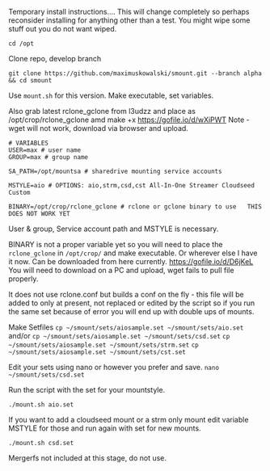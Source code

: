 Temporary install instructions....
This will change completely so perhaps reconsider installing for anything other than a test. You might wipe some stuff out you do not want wiped.

`cd /opt`

Clone repo, develop branch

```
git clone https://github.com/maximuskowalski/smount.git --branch alpha && cd smount
```

Use `mount.sh` for this version. Make executable, set variables.

Also grab latest rclone_gclone from l3udzz and place as /opt/crop/rclone_gclone amd make +x
https://gofile.io/d/wXiPWT Note - wget will not work, download via browser and upload.

```
# VARIABLES
USER=max # user name
GROUP=max # group name

SA_PATH=/opt/mountsa # sharedrive mounting service accounts

MSTYLE=aio # OPTIONS: aio,strm,csd,cst All-In-One Streamer Cloudseed Custom

BINARY=/opt/crop/rclone_gclone # rclone or gclone binary to use   THIS DOES NOT WORK YET

```

User & group, Service account path and MSTYLE is necessary.

BINARY is not a proper variable yet so you will need to place the `rclone_gclone` in `/opt/crop/` and make executable. Or wherever else I have it now.
Can be downloaded from here currently. https://gofile.io/d/D6jKeL You will need to download on a PC and upload, wget fails to pull file properly.

It does not use rclone.conf but builds a conf on the fly - this file will be added to only at present, not replaced or edited by the script so if you run the same set because of error you will end up with double ups of mounts.

Make Setfiles
`cp ~/smount/sets/aiosample.set ~/smount/sets/aio.set`
and/or
`cp ~/smount/sets/aiosample.set ~/smount/sets/csd.set`
`cp ~/smount/sets/aiosample.set ~/smount/sets/strm.set`
`cp ~/smount/sets/aiosample.set ~/smount/sets/cst.set`

Edit your sets using nano or however you prefer and save.
`nano ~/smount/sets/csd.set`

Run the script with the set for your mountstyle.

`./mount.sh aio.set`

If you want to add a cloudseed mount or a strm only mount edit variable MSTYLE for those and run again with set for new mounts.

`./mount.sh csd.set`

Mergerfs not included at this stage, do not use.
